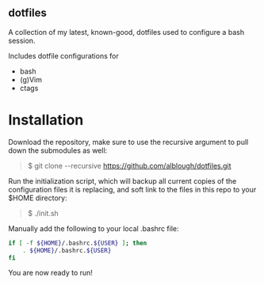 dotfiles
--------
A collection of my latest, known-good, dotfiles used to configure a bash session.

Includes dotfile configurations for
- bash
- (g)Vim
- ctags

Installation
============
Download the repository, make sure to use the recursive argument to pull down
the submodules as well:

> $ git clone --recursive https://github.com/alblough/dotfiles.git

Run the initialization script, which will backup all current copies of the
configuration files it is replacing, and soft link to the files in this repo to
your $HOME directory:

> $ ./init.sh

Manually add the following to your local .bashrc file:

```bash
if [ -f ${HOME}/.bashrc.${USER} ]; then
    . ${HOME}/.bashrc.${USER}
fi
```

You are now ready to run!
